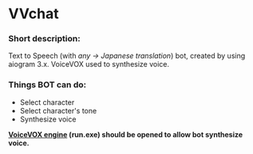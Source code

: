 # VVchat
### Short description:
Text to Speech (with *any -> Japanese translation*) bot, created by using aiogram 3.x.
VoiceVOX used to synthesize voice.

### Things BOT can do:

- Select character
- Select character's tone
- Synthesize voice

**[VoiceVOX engine](https://github.com/VOICEVOX/voicevox_engine) (run.exe) should be opened to allow bot synthesize voice.**






